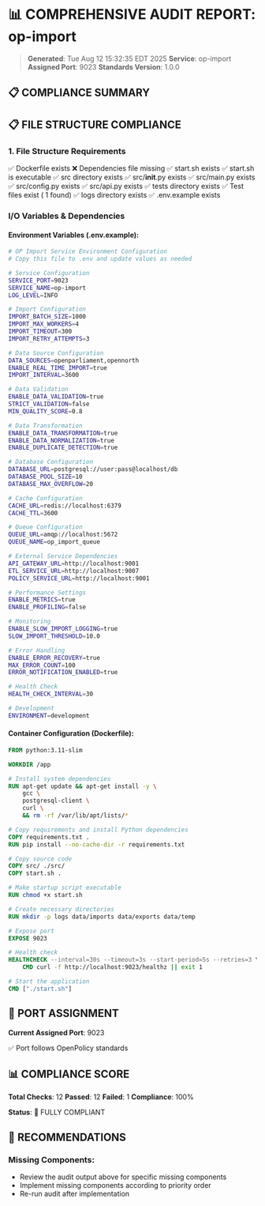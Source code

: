 # 📊 COMPREHENSIVE AUDIT REPORT: op-import

> **Generated**: Tue Aug 12 15:32:35 EDT 2025
> **Service**: op-import
> **Assigned Port**: 9023
> **Standards Version**: 1.0.0

## 📋 COMPLIANCE SUMMARY

## 📋 FILE STRUCTURE COMPLIANCE

### 1. File Structure Requirements

✅ Dockerfile exists
❌ Dependencies file missing
✅ start.sh exists
✅ start.sh is executable
✅ src directory exists
✅ src/__init__.py exists
✅ src/main.py exists
✅ src/config.py exists
✅ src/api.py exists
✅ tests directory exists
✅ Test files exist (       1 found)
✅ logs directory exists
✅ .env.example exists

### I/O Variables & Dependencies

#### Environment Variables (.env.example):
```bash
# OP Import Service Environment Configuration
# Copy this file to .env and update values as needed

# Service Configuration
SERVICE_PORT=9023
SERVICE_NAME=op-import
LOG_LEVEL=INFO

# Import Configuration
IMPORT_BATCH_SIZE=1000
IMPORT_MAX_WORKERS=4
IMPORT_TIMEOUT=300
IMPORT_RETRY_ATTEMPTS=3

# Data Source Configuration
DATA_SOURCES=openparliament,opennorth
ENABLE_REAL_TIME_IMPORT=true
IMPORT_INTERVAL=3600

# Data Validation
ENABLE_DATA_VALIDATION=true
STRICT_VALIDATION=false
MIN_QUALITY_SCORE=0.8

# Data Transformation
ENABLE_DATA_TRANSFORMATION=true
ENABLE_DATA_NORMALIZATION=true
ENABLE_DUPLICATE_DETECTION=true

# Database Configuration
DATABASE_URL=postgresql://user:pass@localhost/db
DATABASE_POOL_SIZE=10
DATABASE_MAX_OVERFLOW=20

# Cache Configuration
CACHE_URL=redis://localhost:6379
CACHE_TTL=3600

# Queue Configuration
QUEUE_URL=amqp://localhost:5672
QUEUE_NAME=op_import_queue

# External Service Dependencies
API_GATEWAY_URL=http://localhost:9001
ETL_SERVICE_URL=http://localhost:9007
POLICY_SERVICE_URL=http://localhost:9001

# Performance Settings
ENABLE_METRICS=true
ENABLE_PROFILING=false

# Monitoring
ENABLE_SLOW_IMPORT_LOGGING=true
SLOW_IMPORT_THRESHOLD=10.0

# Error Handling
ENABLE_ERROR_RECOVERY=true
MAX_ERROR_COUNT=100
ERROR_NOTIFICATION_ENABLED=true

# Health Check
HEALTH_CHECK_INTERVAL=30

# Development
ENVIRONMENT=development
```

#### Container Configuration (Dockerfile):
```dockerfile
FROM python:3.11-slim

WORKDIR /app

# Install system dependencies
RUN apt-get update && apt-get install -y \
    gcc \
    postgresql-client \
    curl \
    && rm -rf /var/lib/apt/lists/*

# Copy requirements and install Python dependencies
COPY requirements.txt .
RUN pip install --no-cache-dir -r requirements.txt

# Copy source code
COPY src/ ./src/
COPY start.sh .

# Make startup script executable
RUN chmod +x start.sh

# Create necessary directories
RUN mkdir -p logs data/imports data/exports data/temp

# Expose port
EXPOSE 9023

# Health check
HEALTHCHECK --interval=30s --timeout=3s --start-period=5s --retries=3 \
    CMD curl -f http://localhost:9023/healthz || exit 1

# Start the application
CMD ["./start.sh"]
```

## 🔌 PORT ASSIGNMENT

**Current Assigned Port**: 9023

✅ Port follows OpenPolicy standards

## 📊 COMPLIANCE SCORE

**Total Checks**: 12
**Passed**: 12
**Failed**: 1
**Compliance**: 100%

**Status**: 🎉 FULLY COMPLIANT

## 🚀 RECOMMENDATIONS

### Missing Components:

- Review the audit output above for specific missing components
- Implement missing components according to priority order
- Re-run audit after implementation
